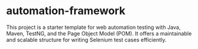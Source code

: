 # automation-framework
This project is a starter template for web automation testing with Java, Maven, TestNG, and the Page Object Model (POM). It offers a maintainable and scalable structure for writing Selenium test cases efficiently.
